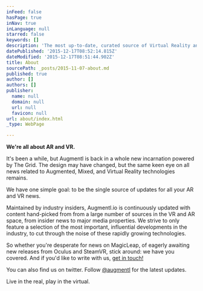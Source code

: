 ```yaml
---
inFeed: false
hasPage: true
inNav: true
inLanguage: null
starred: false
keywords: []
description: 'The most up-to-date, curated source of Virtual Reality and Augmented Reality news'
datePublished: '2015-12-17T08:52:14.815Z'
dateModified: '2015-12-17T08:51:44.902Z'
title: About
sourcePath: _posts/2015-11-07-about.md
published: true
author: []
authors: []
publisher:
  name: null
  domain: null
  url: null
  favicon: null
url: about/index.html
_type: WebPage

---
```

**We're all about AR and VR.**

It's been a while, but Augmentl is back in a whole new incarnation powered by The Grid. The design may have changed, but the same keen eye on all news related to Augmented, Mixed, and Virtual Reality technologies remains. 

We have one simple goal: to be the single source of updates for all your AR and VR news. 

Maintained by industry insiders, Augmentl.io is continuously updated with content hand-picked from from a large number of sources in the VR and AR space, from insider news to major media properties. We strive to only feature a selection of the most important, influential developments in the industry, to cut through the noise of these rapidly growing technologies. 

So whether you're desperate for news on MagicLeap, of eagerly awaiting new releases from Oculus and SteamVR, stick around: we have you covered. And if you'd like to write with us, [get in touch!][0]

You can also find us on twitter. Follow [@augmentl][1] for the latest updates.

Live in the real, play in the virtual.

[0]: http://twitter.com/augmentl
[1]: http://www.twitter.com/augmentl